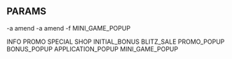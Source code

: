 
PARAMS
------
-a amend
-a amend -f MINI_GAME_POPUP

INFO
PROMO
SPECIAL
SHOP
INITIAL_BONUS
BLITZ_SALE
PROMO_POPUP
BONUS_POPUP
APPLICATION_POPUP
MINI_GAME_POPUP
